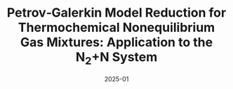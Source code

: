 ---
title: 'Petrov‑Galerkin Model Reduction for Thermochemical Nonequilibrium Gas Mixtures: Application to the N<sub>2</sub>+N System'
collection: publications
category: conferences
permalink: /publication/2025-01-aiaa-scitech-2025-forum
date: 2025-01
venue: 'AIAA SCITECH 2025 Forum'
link: 'https://doi.org/10.2514/6.2025-2524'
citation: '<b>I. Zanardi</b>, A. Padovan, D. J. Bodony, and M. Panesi. &quot;Petrov‑Galerkin Model Reduction for Thermochemical Nonequilibrium Gas Mixtures: Application to the N<sub>2</sub>+N System&quot;. In: AIAA SCITECH 2025 Forum. American Institute of Aeronautics and Astronautics, Jan. 2025. DOI: 10.2514/6.2025-2524.'
---